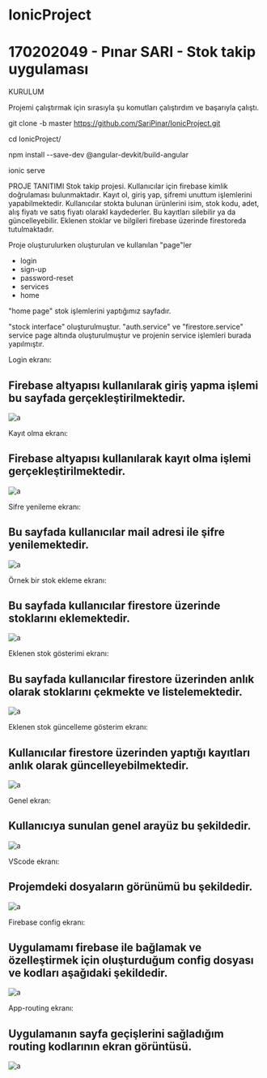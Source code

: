 # IonicProject
# 170202049 - Pınar SARI - Stok takip uygulaması

KURULUM

Projemi çalıştırmak için sırasıyla şu komutları çalıştırdım ve başarıyla çalıştı.

git clone -b master https://github.com/SariPinar/IonicProject.git

cd IonicProject/

npm install --save-dev @angular-devkit/build-angular 

ionic serve 

PROJE TANITIMI
Stok takip projesi. 
Kullanıcılar için firebase kimlik doğrulaması bulunmaktadır.
Kayıt ol, giriş yap, şifremi unuttum işlemlerini yapabilmektedir. 
Kullanıcılar stokta bulunan ürünlerini isim, stok kodu, adet, alış fiyatı ve satış fiyatı olarakl kaydederler. Bu kayıtları silebilir ya da güncelleyebilir. Eklenen stoklar ve bilgileri firebase üzerinde firestoreda tutulmaktadır.

Proje oluşturulurken oluşturulan ve kullanılan "page"ler
- login
- sign-up
- password-reset
- services
- home

"home page" stok işlemlerini yaptığımız sayfadır.

"stock interface" oluşturulmuştur.
"auth.service" ve "firestore.service" service page altında oluşturulmuştur ve projenin service işlemleri burada yapılmıştır.

Login ekranı:
## Firebase altyapısı kullanılarak giriş yapma işlemi bu sayfada gerçekleştirilmektedir.

![a](https://github.com/SariPinar/IonicProject/blob/master/mobil/mobil1.png)


Kayıt olma ekranı:
## Firebase altyapısı kullanılarak kayıt olma işlemi gerçekleştirilmektedir.

![a](https://github.com/SariPinar/IonicProject/blob/master/mobil/mobil6.png)

Sifre yenileme ekranı:
## Bu sayfada kullanıcılar mail adresi ile şifre yenilemektedir.

![a](https://github.com/SariPinar/IonicProject/blob/master/mobil/mobil5.png)

Örnek bir stok ekleme ekranı:
## Bu sayfada kullanıcılar firestore üzerinde stoklarını eklemektedir.

![a](https://github.com/SariPinar/IonicProject/blob/master/mobil/mobil3.png)

Eklenen stok gösterimi ekranı:

## Bu sayfada kullanıcılar firestore üzerinden anlık olarak stoklarını çekmekte ve listelemektedir.
![a](https://github.com/SariPinar/IonicProject/blob/master/mobil/mobil3.png)

Eklenen stok güncelleme gösterim ekranı:
## Kullanıcılar firestore üzerinden yaptığı kayıtları anlık olarak güncelleyebilmektedir.
![a](https://github.com/SariPinar/IonicProject/blob/master/mobil/mobil7.png)

Genel ekran:
## Kullanıcıya sunulan genel arayüz bu şekildedir.
![a](https://github.com/SariPinar/IonicProject/blob/master/mobil/mobilSonn.png)



VScode ekranı:
## Projemdeki dosyaların görünümü bu şekildedir.


![a](https://github.com/SariPinar/IonicProject/blob/master/mobil/vscode.png)

Firebase config ekranı:
## Uygulamamı firebase ile bağlamak ve özelleştirmek için oluşturduğum config dosyası ve kodları aşağıdaki şekildedir.
![a](https://github.com/SariPinar/IonicProject/blob/master/mobil/firebaseConfig.png)

App-routing ekranı:
## Uygulamanın sayfa geçişlerini sağladığım routing kodlarının ekran görüntüsü.
![a](https://github.com/SariPinar/IonicProject/blob/master/mobil/app-routing.png)




